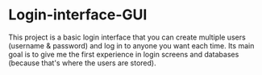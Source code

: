 # Login-interface-GUI
This project is a basic login interface that you can create multiple users (username & password) and log in to anyone you want each time.
Its main goal is to give me the first experience in login screens and databases (because that's where the users are stored).
